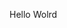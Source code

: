 Hello Wolrd






































































































































































































































































































































































































































































































































































































































































































































































































































































































































































































































































































































































































































































































































































































































































































































































































































































































































































































































































































































































































































































































































































































































































































































































































































































































































































































































































































































































































































































